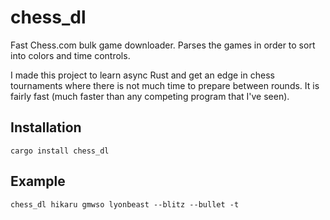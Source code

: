 # chess_dl
Fast Chess.com bulk game downloader. Parses the games in order to sort into colors and time controls.

I made this project to learn async Rust and get an edge in chess tournaments where there is not much time to prepare between rounds. It is fairly fast (much faster than any competing program that I've seen).

## Installation
```
cargo install chess_dl
```

## Example

```
chess_dl hikaru gmwso lyonbeast --blitz --bullet -t
```
